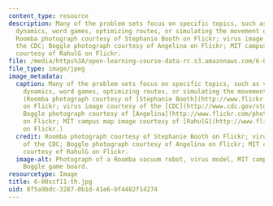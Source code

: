 ```yaml
---
content_type: resource
description: Many of the problem sets focus on specific topics, such as virus population
  dynamics, word games, optimizing routes, or simulating the movement of a Roomba.
  Roomba photograph courtesy of Stephanie Booth on Flickr; virus image courtesy of
  the CDC; Boggle photograph courtesy of Angelina on Flickr; MIT campus map image
  courtesy of RahulG on Flickr.
file: /media/https%3A/open-learning-course-data-rc.s3.amazonaws.com/6-00sc-introduction-to-computer-science-and-programming-spring-2011/8f5a9bdc32870b1d41e6bf4482f14274_6-00scf11-th.jpg
file_type: image/jpeg
image_metadata:
  caption: Many of the problem sets focus on specific topics, such as virus population
    dynamics, word games, optimizing routes, or simulating the movement of a [Roomba](http://en.wikipedia.org/wiki/Roomba).
    (Roomba photograph courtesy of [Stephanie Booth](http://www.flickr.com/photos/bunny/802123646/)
    on Flickr; virus image courtesy of the [CDC](http://www.cdc.gov/std/hpv/stdfact-hpv-vaccine-hcp.htm);
    Boggle photograph courtesy of [Angelina](http://www.flickr.com/photos/angelinawb/258801158/)
    on Flickr; MIT campus map image courtesy of [RahulG](http://www.flickr.com/photos/rahulg/701257372/)
    on Flickr.)
  credit: Roomba photograph courtesy of Stephanie Booth on Flickr; virus image courtesy
    of the CDC; Boggle photograph courtesy of Angelina on Flickr; MIT campus map image
    courtesy of RahulG on Flickr.
  image-alt: Photograph of a Roomba vacuum robot, virus model, MIT campus map, and
    Boggle game board.
resourcetype: Image
title: 6-00scf11-th.jpg
uid: 8f5a9bdc-3287-0b1d-41e6-bf4482f14274
---
```

